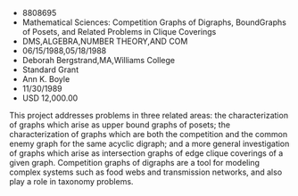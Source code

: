 
* 8808695
* Mathematical Sciences: Competition Graphs of Digraphs, BoundGraphs of Posets, and Related Problems in Clique Coverings
* DMS,ALGEBRA,NUMBER THEORY,AND COM
* 06/15/1988,05/18/1988
* Deborah Bergstrand,MA,Williams College
* Standard Grant
* Ann K. Boyle
* 11/30/1989
* USD 12,000.00

This project addresses problems in three related areas: the characterization of
graphs which arise as upper bound graphs of posets; the characterization of
graphs which are both the competition and the common enemy graph for the same
acyclic digraph; and a more general investigation of graphs which arise as
intersection graphs of edge clique coverings of a given graph. Competition
graphs of digraphs are a tool for modeling complex systems such as food webs and
transmission networks, and also play a role in taxonomy problems.
